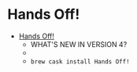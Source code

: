 # Hands Off!
- [Hands Off!](https://www.oneperiodic.com/products/handsoff/)
  -  WHAT'S NEW IN VERSION 4?
  - 
  - `brew cask install Hands Off!`
